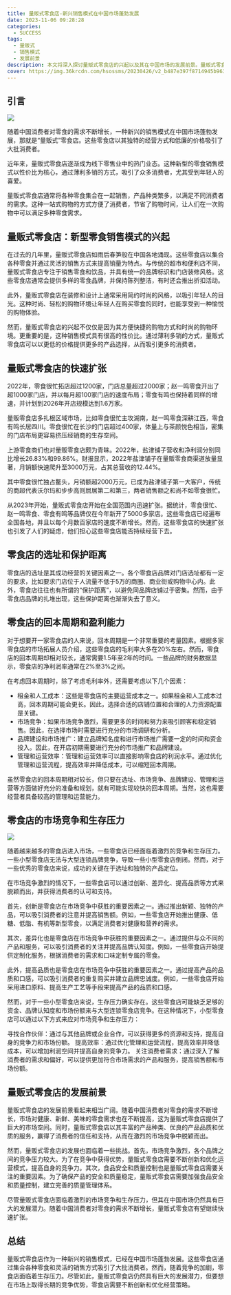 ```yaml
---
title: 量贩式零食店-新兴销售模式在中国市场蓬勃发展
date: 2023-11-06 09:28:28
categories:
  - SUCCESS
tags:
  - 量贩式
  - 销售模式
  - 发展前景
description: 本文将深入探讨量贩式零食店的兴起以及其在中国市场的发展前景。量贩式零食店的兴起是消费升级和零售业发展的必然趋势。这种新型的零食销售模式以其独特的优势，满足了现代消费者对于便利、时尚和性价比的需求，成为了线下零售业的一股新势力。随着人们对于品质和体验的要求不断提高，量贩式零食店有望在未来继续发展壮大。
cover: https://img.36krcdn.com/hsossms/20230426/v2_b487e397f8714945b96331499de3a876@000000_oswg193743oswg1076oswg608_img_000
---
```


## 引言

![](https://cdn.jsdelivr.net/gh/PirlosM/image@main/20231106121449.png)

随着中国消费者对零食的需求不断增长，一种新兴的销售模式在中国市场蓬勃发展，那就是“量贩式”零食店。这些零食店以其独特的经营方式和低廉的价格吸引了大批消费者。

近年来，量贩式零食店逐渐成为线下零售业中的热门业态。这种新型的零食销售模式以性价比为核心，通过薄利多销的方式，吸引了众多消费者，尤其受到年轻人的喜爱。

量贩式零食店通常将各种零食集合在一起销售，产品种类繁多，以满足不同消费者的需求。这种一站式购物的方式方便了消费者，节省了购物时间，让人们在一次购物中可以满足多种零食需求。

## 量贩式零食店：新型零食销售模式的兴起

在过去的几年里，量贩式零食店如雨后春笋般在中国各地涌现。这些零食店以集合各种零食并通过灵活的销售方式来提高销量为特点。与传统的超市和便利店不同，量贩式零食店专注于销售零食和饮品，并具有统一的品牌标识和门店装修风格。这些零食店通常会提供多样的零食品牌，并保持陈列整洁，有时还会推出折扣活动。

此外，量贩式零食店在装修和设计上通常采用简约时尚的风格，以吸引年轻人的目光。这种时尚、轻松的购物环境让年轻人在购买零食的同时，也能享受到一种愉悦的购物体验。

然而，量贩式零食店的兴起不仅仅是因为其方便快捷的购物方式和时尚的购物环境。更重要的是，这种销售模式具有很高的性价比。通过薄利多销的方式，量贩式零食店可以以更低的价格提供更多的产品选择，从而吸引更多的消费者。

## 量贩式零食店的快速扩张

2022年，零食很忙拓店超过1200家，门店总量超过2000家；赵一鸣零食开出了超1000家门店，并以每月超100家门店的速度布局；零食有鸣也保持着同样的增速，并计划到2026年开店规模达到1.6万家。 

量贩零食店多扎根区域市场，比如零食很忙主攻湖南，赵一鸣零食深耕江西，零食有鸣长居四川。零食很忙在长沙的门店超过400家，体量上与茶颜悦色相当，密集的门店布局更容易挤压经销商的生存空间。 

上游零食商们也对量贩零食店颇为青睐。2022年，盐津铺子营收和净利润分别同比增长26.83%和99.86%。财报显示，2022年盐津铺子在量贩零食商渠道放量显著，月销额快速爬升至3000万元，占其总营收的12.44%。 

其中零食很忙独占鳌头，月销额超2000万元，已成为盐津铺子第一大客户，传统的商超代表沃尔玛和步步高则屈居第二和第三，两者销售额之和尚不如零食很忙。 

从2023年开始，量贩式零食店开始在全国范围内迅速扩张。据统计，零食很忙、赵一鸣零食、零食有鸣等品牌仅在今年新开了5000多家店。这些零食店已经遍布全国各地，并且以每个月数百家店的速度不断增长。然而，这些零食店的快速扩张也引发了人们的疑虑，他们担心这些零食店能否持续经营下去。

## 零食店的选址和保护距离

零食店的选址是其成功经营的关键因素之一。各个零食店品牌对门店选址都有一定的要求，比如要求门店位于人流量不低于5万的商圈、商业街或购物中心内。此外，零食店往往也有所谓的“保护距离”，以避免同品牌店铺过于密集。然而，由于零食店品牌的扎堆出现，这些保护距离也渐渐失去了意义。

## 零食店的回本周期和盈利能力

对于想要开一家零食店的人来说，回本周期是一个非常重要的考量因素。根据多家零食店的市场拓展人员介绍，这些零食店的毛利率大多在20%左右。然而，零食店的回本周期却相对较长，通常需要1.5年至2年的时间。一些品牌的财务数据显示，零食店的净利润率通常在2%至3%之间。

在考虑回本周期时，除了考虑毛利率外，还需要考虑以下几个因素：

- 租金和人工成本：这些是零食店的主要运营成本之一。如果租金和人工成本过高，回本周期可能会更长。因此，选择合适的店铺位置和合理的人力资源配置是关键。
- 市场竞争：如果市场竞争激烈，需要更多的时间和努力来吸引顾客和稳定销售。因此，在选择市场时需要进行充分的市场调研和分析。
- 品牌建设和市场推广：建立品牌知名度和进行市场推广需要一定的时间和资金投入。因此，在开店初期需要进行充分的市场推广和品牌建设。
- 管理和运营效率：管理和运营效率可以直接影响零食店的利润水平。通过优化管理和运营流程，提高效率并降低成本，可以缩短回本周期。

虽然零食店的回本周期相对较长，但只要在选址、市场竞争、品牌建设、管理和运营等方面做好充分的准备和规划，就有可能实现较快的回本周期。当然，这也需要经营者具备较高的管理和运营能力。

## 零食店的市场竞争和生存压力

![](https://cdn.jsdelivr.net/gh/PirlosM/image@main/20231106124008.png)

随着越来越多的零食店进入市场，一些零食店已经面临着激烈的竞争和生存压力。一些小型零食店无法与大型连锁品牌竞争，导致一些小型零食店倒闭。然而，对于一些优秀的零食店来说，成功的关键在于选址和独特的产品定位。

在市场竞争激烈的情况下，一些零食店可以通过创新、差异化、提高品质等方式来脱颖而出，并获得消费者的认可和支持。

首先，创新是零食店在市场竞争中获胜的重要因素之一。通过推出新颖、独特的产品，可以吸引消费者的注意并提高销售额。例如，一些零食店开始推出健康、低糖、低脂、有机等新型零食，以满足消费者对健康和营养的需求。

其次，差异化也是零食店在市场竞争中获胜的重要因素之一。通过提供与众不同的产品和服务，可以吸引消费者的关注并提高品牌认知度。例如，一些零食店开始提供定制化服务，根据消费者的需求和口味定制专属的零食。

此外，提高品质也是零食店在市场竞争中获胜的重要因素之一。通过提高产品的品质和口感，可以吸引消费者的重复购买并建立品牌忠诚度。例如，一些零食店开始采用进口原料、提高生产工艺等手段来提高产品的品质和口感。

然而，对于一些小型零食店来说，生存压力确实存在。这些零食店可能缺乏足够的资金、品牌认知度和市场份额来与大型连锁零食店竞争。在这种情况下，小型零食店可以通过以下方式来应对市场竞争和生存压力：

寻找合作伙伴：通过与其他品牌或企业合作，可以获得更多的资源和支持，提高自身的竞争力和市场份额。
提高效率：通过优化管理和运营流程，提高效率并降低成本，可以增加利润空间并提高自身的竞争力。
关注消费者需求：通过深入了解消费者的需求和偏好，可以提供更加符合市场需求的产品和服务，提高销售额和市场份额。

## 量贩式零食店的发展前景

量贩式零食店的发展前景看起来相当广阔。随着中国消费者对零食的需求不断增长，市场对健康、新鲜、美味的零食需求也在不断提高，这为量贩式零食店提供了巨大的市场空间。同时，量贩式零食店以其丰富的产品种类、优良的产品品质和优质的服务，赢得了消费者的信任和支持，从而在激烈的市场竞争中脱颖而出。

然而，量贩式零食店的发展也面临着一些挑战。首先，市场竞争激烈，各个品牌之间的竞争压力较大。为了在竞争中获得优势，量贩式零食店需要不断创新和优化运营模式，提高自身的竞争力。其次，食品安全和质量控制也是量贩式零食店需要关注的重要因素。为了确保产品的安全和质量稳定，量贩式零食店需要加强食品安全和质量控制，建立完善的质量管理体系。

尽管量贩式零食店面临着激烈的市场竞争和生存压力，但其在中国市场仍然具有巨大的发展潜力。随着中国消费者对零食的需求不断增长，量贩式零食店有望继续快速扩张。

## 总结

量贩式零食店作为一种新兴的销售模式，已经在中国市场蓬勃发展。这些零食店通过集合各种零食和灵活的销售方式吸引了大批消费者。然而，随着竞争的加剧，零食店面临着生存压力。尽管如此，量贩式零食店仍然具有巨大的发展潜力，但要想在市场上取得长期的竞争优势，零食店需要不断创新和优化经营策略。